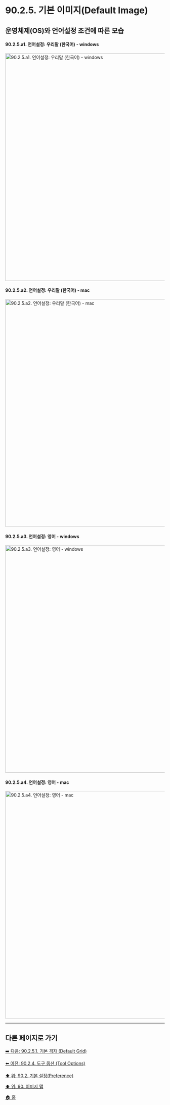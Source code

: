 # 90.2.5. 기본 이미지(Default Image)
## 운영체제(OS)와 언어설정 조건에 따른 모습
#### 90.2.5.a1. 언어설정: 우리말 (한국어) - windows

<img width="720" alt="90.2.5.a1. 언어설정: 우리말 (한국어) - windows" src="https://github.com/wonder13662/gimp/assets/15767104/fc74618b-6589-450d-bcda-fbed58879eab">

#### 90.2.5.a2. 언어설정: 우리말 (한국어) - mac

<img width="720" alt="90.2.5.a2. 언어설정: 우리말 (한국어) - mac" src="https://github.com/wonder13662/gimp/assets/15767104/ccd55f35-9ce4-4b5f-9bca-a85a0d1fd45f">

#### 90.2.5.a3. 언어설정: 영어 - windows

<img width="720" alt="90.2.5.a3. 언어설정: 영어 - windows" src="https://github.com/wonder13662/gimp/assets/15767104/bb4966bb-c94d-497e-8fe7-97260fd408e4">

#### 90.2.5.a4. 언어설정: 영어 - mac

<img width="720" alt="90.2.5.a4. 언어설정: 영어 - mac" src="https://github.com/wonder13662/gimp/assets/15767104/b7a17612-0ef3-473d-b3bc-ccc5e3dbae66">

***

## 다른 페이지로 가기

[➡️ 다음: 90.2.5.1. 기본 격자 (Default Grid)](./90-02-05-01-default-grid.md)

[⬅️ 이전: 90.2.4. 도구 옵션 (Tool Options)](./90-02-04-tool-options.md)

[⬆️ 위: 90.2. 기본 설정(Preference)](./90-02-00-preference.md)

[⬆️ 위: 90. 이미지 맵](./90-00-image-map.md)

[🏠 홈](./00-home.md)
